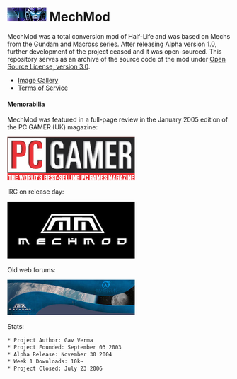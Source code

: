 # ![MechMod affiliate logo](web/images/aff.gif) MechMod

MechMod was a total conversion mod of Half-Life and was based on Mechs from the Gundam and Macross series. After releasing Alpha version 1.0, further development of the project ceased and it was open-sourced. This repository serves as an archive of the source code of the mod under [Open Source License, version 3.0](http://www.opensource.org/licenses/osl-3.0.php).

* [Image Gallery](gallery.md)
* [Terms of Service](tos.md)

#### Memorabilia 

MechMod was featured in a full-page review in the January 2005 edition of the PC GAMER (UK) magazine:

[![](web/images/pcgamer_logo.jpg)](web/images/pcgamerjan2005.jpg)

IRC on release day:

[![](web/images/logo_small.jpg)](web/images/mmirc20nov2004.png)

Old web forums:

[![](web/images/top_small.jpg)](web/images/forum2.jpg)

Stats:

```text
* Project Author: Gav Verma
* Project Founded: September 03 2003
* Alpha Release: November 30 2004
* Week 1 Downloads: 10k~
* Project Closed: July 23 2006
```
